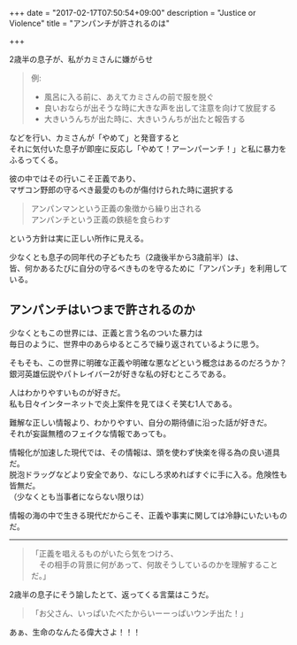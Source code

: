 +++
date = "2017-02-17T07:50:54+09:00"
description = "Justice or Violence"
title = "アンパンチが許されるのは"

+++

2歳半の息子が、私がカミさんに嫌がらせ  

> 例:  
> - 風呂に入る前に、あえてカミさんの前で服を脱ぐ  
> - 良いおならが出そうな時に大きな声を出して注意を向けて放屁する  
> - 大きいうんちが出た時に、大きいうんちが出たと報告する  
  
などを行い、カミさんが「やめて」と発音すると  
それに気付いた息子が即座に反応し「やめて！アーンパーンチ！」と私に暴力をふるってくる。  
  
彼の中ではその行いこそ正義であり、  
マザコン野郎の守るべき最愛のものが傷付けられた時に選択する  

> アンパンマンという正義の象徴から繰り出される  
> アンパンチという正義の鉄槌を食らわす

という方針は実に正しい所作に見える。  
  
少なくとも息子の同年代の子どもたち（2歳後半から3歳前半）は、  
皆、何かあるたびに自分の守るべきものを守るために「アンパンチ」を利用している。  
  
  
## アンパンチはいつまで許されるのか  
少なくともこの世界には、正義と言う名のついた暴力は  
毎日のように、世界中のあらゆるところで繰り返されているように思う。  
  
そもそも、この世界に明確な正義や明確な悪などという概念はあるのだろうか？  
銀河英雄伝説やパトレイバー2が好きな私の好むところである。  
  
人はわかりやすいものが好きだ。  
私も日々インターネットで炎上案件を見てほくそ笑む1人である。  
  
難解な正しい情報より、わかりやすい、自分の期待値に沿った話が好きだ。  
それが妄誕無稽のフェイクな情報であっても。  
  
情報化が加速した現代では、その情報は、頭を使わず快楽を得る為の良い道具だ。  
脱泡ドラッグなどより安全であり、なにしろ求めればすぐに手に入る。危険性も皆無だ。  
（少なくとも当事者にならない限りは）
  
情報の海の中で生きる現代だからこそ、正義や事実に関しては冷静にいたいものだ。
  
--- 
  
> 「正義を唱えるものがいたら気をつけろ、  
> 　その相手の背景に何があって、何故そうしているのかを理解することだ。」  
  
2歳半の息子にそう諭したとて、返ってくる言葉はこうだ。  

> 「お父さん、いっぱいたべたからいーーっぱいウンチ出た！」  
  
あぁ、生命のなんたる偉大さよ！！！
